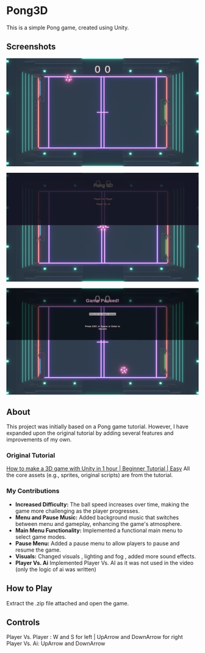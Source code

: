 # Pong3D

This is a simple Pong game, created using Unity.

## Screenshots

![GamePlay](Unity/Pong3D/ScreenShots/Game.png)

![Main Menu](Unity/Pong3D/ScreenShots/MainMenu.png)

![Pause Menu](Unity/Pong3D/ScreenShots/PauseMenu.png)

## About

This project was initially based on a Pong game tutorial. However, I have expanded upon the original tutorial by adding several features and improvements of my own.

### Original Tutorial

[How to make a 3D game with Unity in 1 hour | Beginner Tutorial | Easy](https://www.youtube.com/watch?v=b3xgCUlst88)
All the core assets (e.g., sprites, original scripts) are from the tutorial.

### My Contributions

* **Increased Difficulty:** The ball speed increases over time, making the game more challenging as the player progresses.
* **Menu and Pause Music:** Added background music that switches between menu and gameplay, enhancing the game's atmosphere.
* **Main Menu Functionality:** Implemented a functional main menu to select game modes.
* **Pause Menu:** Added a pause menu to allow players to pause and resume the game.
* **Visuals:** Changed visuals , lighting and fog , added more sound effects.
* **Player Vs. Ai** Implemented Player Vs. AI as it was not used in the video (only the logic of ai was written)

## How to Play

Extract the .zip file attached and open the game.

## Controls

Player Vs. Player : W and S for left | UpArrow and DownArrow for right
Player Vs. Ai: UpArrow and DownArrow